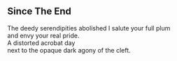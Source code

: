 Since The End
-------------
The deedy serendipities abolished I salute your full plum  
and envy your real pride.  
A distorted acrobat day  
next to the opaque dark agony of the cleft.  
